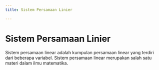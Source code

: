 ```yaml
---
title: Sistem Persamaan Linier

---
```


# Sistem Persamaan Linier
Sistem persamaan linear adalah kumpulan persamaan linear yang terdiri dari beberapa variabel. Sistem persamaan linear merupakan salah satu materi dalam ilmu matematika. 